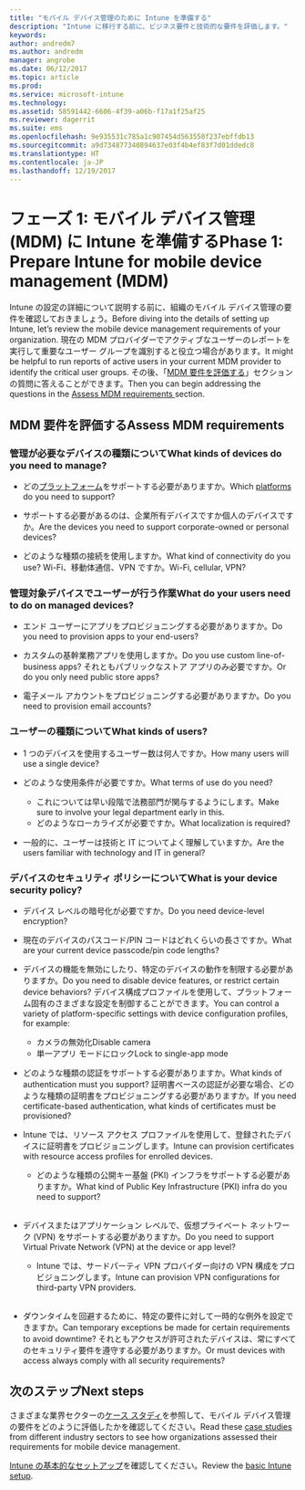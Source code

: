 ```yaml
---
title: "モバイル デバイス管理のために Intune を準備する"
description: "Intune に移行する前に、ビジネス要件と技術的な要件を評価します。"
keywords: 
author: andredm7
ms.author: andredm
manager: angrobe
ms.date: 06/12/2017
ms.topic: article
ms.prod: 
ms.service: microsoft-intune
ms.technology: 
ms.assetid: 58591442-6606-4f39-a06b-f17a1f25af25
ms.reviewer: dagerrit
ms.suite: ems
ms.openlocfilehash: 9e935531c785a1c907454d563550f237ebffdb13
ms.sourcegitcommit: a9d734877340894637e03f4b4ef83f7d01ddedc8
ms.translationtype: HT
ms.contentlocale: ja-JP
ms.lasthandoff: 12/19/2017
---
```

# <a name="phase-1-prepare-intune-for-mobile-device-management-mdm"></a><span data-ttu-id="ea6fd-103">フェーズ 1: モバイル デバイス管理 (MDM) に Intune を準備する</span><span class="sxs-lookup"><span data-stu-id="ea6fd-103">Phase 1: Prepare Intune for mobile device management (MDM)</span></span>

<span data-ttu-id="ea6fd-104">Intune の設定の詳細について説明する前に、組織のモバイル デバイス管理の要件を確認しておきましょう。</span><span class="sxs-lookup"><span data-stu-id="ea6fd-104">Before diving into the details of setting up Intune, let’s review the mobile device management requirements of your organization.</span></span> <span data-ttu-id="ea6fd-105">現在の MDM プロバイダーでアクティブなユーザーのレポートを実行して重要なユーザー グループを識別すると役立つ場合があります。</span><span class="sxs-lookup"><span data-stu-id="ea6fd-105">It might be helpful to run reports of active users in your current MDM provider to identify the critical user groups.</span></span> <span data-ttu-id="ea6fd-106">その後、「[MDM 要件を評価する](migration-guide-prepare.md#assess-mdm-requirements)」セクションの質問に答えることができます。</span><span class="sxs-lookup"><span data-stu-id="ea6fd-106">Then you can begin addressing the questions in the [Assess MDM requirements ](migration-guide-prepare.md#assess-mdm-requirements) section.</span></span>

## <a name="assess-mdm-requirements"></a><span data-ttu-id="ea6fd-107">MDM 要件を評価する</span><span class="sxs-lookup"><span data-stu-id="ea6fd-107">Assess MDM requirements</span></span>

### <a name="what-kinds-of-devices-do-you-need-to-manage"></a><span data-ttu-id="ea6fd-108">管理が必要なデバイスの種類について</span><span class="sxs-lookup"><span data-stu-id="ea6fd-108">What kinds of devices do you need to manage?</span></span>

-   <span data-ttu-id="ea6fd-109">どの[プラットフォーム](supported-devices-browsers.md)をサポートする必要がありますか。</span><span class="sxs-lookup"><span data-stu-id="ea6fd-109">Which [platforms](supported-devices-browsers.md) do you need to support?</span></span>

-   <span data-ttu-id="ea6fd-110">サポートする必要があるのは、企業所有デバイスですか個人のデバイスですか。</span><span class="sxs-lookup"><span data-stu-id="ea6fd-110">Are the devices you need to support corporate-owned or personal devices?</span></span>

-   <span data-ttu-id="ea6fd-111">どのような種類の接続を使用しますか。</span><span class="sxs-lookup"><span data-stu-id="ea6fd-111">What kind of connectivity do you use?</span></span> <span data-ttu-id="ea6fd-112">Wi-Fi、移動体通信、VPN ですか。</span><span class="sxs-lookup"><span data-stu-id="ea6fd-112">Wi-Fi, cellular, VPN?</span></span>

### <a name="what-do-your-users-need-to-do-on-managed-devices"></a><span data-ttu-id="ea6fd-113">管理対象デバイスでユーザーが行う作業</span><span class="sxs-lookup"><span data-stu-id="ea6fd-113">What do your users need to do on managed devices?</span></span>

-   <span data-ttu-id="ea6fd-114">エンド ユーザーにアプリをプロビジョニングする必要がありますか。</span><span class="sxs-lookup"><span data-stu-id="ea6fd-114">Do you need to provision apps to your end-users?</span></span>

-   <span data-ttu-id="ea6fd-115">カスタムの基幹業務アプリを使用しますか。</span><span class="sxs-lookup"><span data-stu-id="ea6fd-115">Do you use custom line-of-business apps?</span></span> <span data-ttu-id="ea6fd-116">それともパブリックなストア アプリのみ必要ですか。</span><span class="sxs-lookup"><span data-stu-id="ea6fd-116">Or do you only need public store apps?</span></span>

-   <span data-ttu-id="ea6fd-117">電子メール アカウントをプロビジョニングする必要がありますか。</span><span class="sxs-lookup"><span data-stu-id="ea6fd-117">Do you need to provision email accounts?</span></span>

### <a name="what-kinds-of-users"></a><span data-ttu-id="ea6fd-118">ユーザーの種類について</span><span class="sxs-lookup"><span data-stu-id="ea6fd-118">What kinds of users?</span></span>

-   <span data-ttu-id="ea6fd-119">1 つのデバイスを使用するユーザー数は何人ですか。</span><span class="sxs-lookup"><span data-stu-id="ea6fd-119">How many users will use a single device?</span></span>

-   <span data-ttu-id="ea6fd-120">どのような使用条件が必要ですか。</span><span class="sxs-lookup"><span data-stu-id="ea6fd-120">What terms of use do you need?</span></span>

    -   <span data-ttu-id="ea6fd-121">これについては早い段階で法務部門が関与するようにします。</span><span class="sxs-lookup"><span data-stu-id="ea6fd-121">Make sure to involve your legal department early in this.</span></span>
    -   <span data-ttu-id="ea6fd-122">どのようなローカライズが必要ですか。</span><span class="sxs-lookup"><span data-stu-id="ea6fd-122">What localization is required?</span></span>

-   <span data-ttu-id="ea6fd-123">一般的に、ユーザーは技術と IT についてよく理解していますか。</span><span class="sxs-lookup"><span data-stu-id="ea6fd-123">Are the users familiar with technology and IT in general?</span></span>

### <a name="what-is-your-device-security-policy"></a><span data-ttu-id="ea6fd-124">デバイスのセキュリティ ポリシーについて</span><span class="sxs-lookup"><span data-stu-id="ea6fd-124">What is your device security policy?</span></span>

-   <span data-ttu-id="ea6fd-125">デバイス レベルの暗号化が必要ですか。</span><span class="sxs-lookup"><span data-stu-id="ea6fd-125">Do you need device-level encryption?</span></span>

-   <span data-ttu-id="ea6fd-126">現在のデバイスのパスコード/PIN コードはどれくらいの長さですか。</span><span class="sxs-lookup"><span data-stu-id="ea6fd-126">What are your current device passcode/pin code lengths?</span></span>

-   <span data-ttu-id="ea6fd-127">デバイスの機能を無効にしたり、特定のデバイスの動作を制限する必要がありますか。</span><span class="sxs-lookup"><span data-stu-id="ea6fd-127">Do you need to disable device features, or restrict certain device behaviors?</span></span> <span data-ttu-id="ea6fd-128">デバイス構成プロファイルを使用して、プラットフォーム固有のさまざまな設定を制御することができます。</span><span class="sxs-lookup"><span data-stu-id="ea6fd-128">You can control a variety of platform-specific settings with device configuration profiles, for example:</span></span>
      - <span data-ttu-id="ea6fd-129">カメラの無効化</span><span class="sxs-lookup"><span data-stu-id="ea6fd-129">Disable camera</span></span>
      - <span data-ttu-id="ea6fd-130">単一アプリ モードにロック</span><span class="sxs-lookup"><span data-stu-id="ea6fd-130">Lock to single-app mode</span></span><br/>

-   <span data-ttu-id="ea6fd-131">どのような種類の認証をサポートする必要がありますか。</span><span class="sxs-lookup"><span data-stu-id="ea6fd-131">What kinds of authentication must you support?</span></span> <span data-ttu-id="ea6fd-132">証明書ベースの認証が必要な場合、どのような種類の証明書をプロビジョニングする必要がありますか。</span><span class="sxs-lookup"><span data-stu-id="ea6fd-132">If you need certificate-based authentication, what kinds of certificates must be provisioned?</span></span>
  - <span data-ttu-id="ea6fd-133">Intune では、リソース アクセス プロファイルを使用して、登録されたデバイスに証明書をプロビジョニングします。</span><span class="sxs-lookup"><span data-stu-id="ea6fd-133">Intune can provision certificates with resource access profiles for enrolled devices.</span></span>
    -   <span data-ttu-id="ea6fd-134">どのような種類の公開キー基盤 (PKI) インフラをサポートする必要がありますか。</span><span class="sxs-lookup"><span data-stu-id="ea6fd-134">What kind of Public Key Infrastructure (PKI) infra do you need to support?</span></span>
<br></br>
-   <span data-ttu-id="ea6fd-135">デバイスまたはアプリケーション レベルで、仮想プライベート ネットワーク (VPN) をサポートする必要がありますか。</span><span class="sxs-lookup"><span data-stu-id="ea6fd-135">Do you need to support Virtual Private Network (VPN) at the device or app level?</span></span>

    -   <span data-ttu-id="ea6fd-136">Intune では、サードパーティ VPN プロバイダー向けの VPN 構成をプロビジョニングします。</span><span class="sxs-lookup"><span data-stu-id="ea6fd-136">Intune can provision VPN configurations for third-party VPN providers.</span></span>
<br/><br/>
-   <span data-ttu-id="ea6fd-137">ダウンタイムを回避するために、特定の要件に対して一時的な例外を設定できますか。</span><span class="sxs-lookup"><span data-stu-id="ea6fd-137">Can temporary exceptions be made for certain requirements to avoid downtime?</span></span> <span data-ttu-id="ea6fd-138">それともアクセスが許可されたデバイスは、常にすべてのセキュリティ要件を遵守する必要がありますか。</span><span class="sxs-lookup"><span data-stu-id="ea6fd-138">Or must devices with access always comply with all security requirements?</span></span>

## <a name="next-steps"></a><span data-ttu-id="ea6fd-139">次のステップ</span><span class="sxs-lookup"><span data-stu-id="ea6fd-139">Next steps</span></span>
<span data-ttu-id="ea6fd-140">さまざまな業界セクターの[ケース スタディ](https://customers.microsoft.com/story/mwh-global-now-part-of-stantec-secures-mobile-devices-with-intune)を参照して、モバイル デバイス管理の要件をどのように評価したかを確認してください。</span><span class="sxs-lookup"><span data-stu-id="ea6fd-140">Read these [case studies](https://customers.microsoft.com/story/mwh-global-now-part-of-stantec-secures-mobile-devices-with-intune) from different industry sectors to see how organizations assessed their requirements for mobile device management.</span></span>

<span data-ttu-id="ea6fd-141">[Intune の基本的なセットアップ](migration-guide-setup.md)を確認してください。</span><span class="sxs-lookup"><span data-stu-id="ea6fd-141">Review the [basic Intune setup](migration-guide-setup.md).</span></span>
